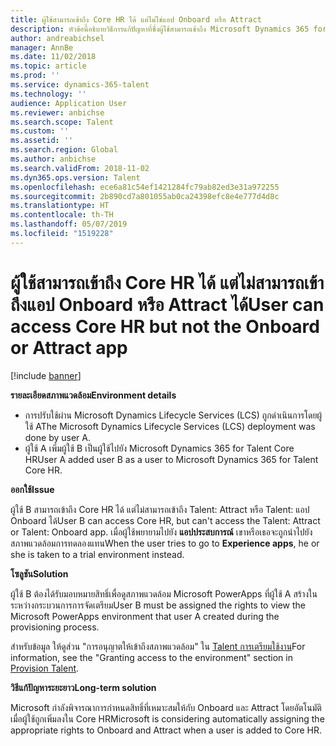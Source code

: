 ```yaml
---
title: ผู้ใช้สามารถเข้าถึง Core HR ได้ แต่ไม่ใช่แอป Onboard หรือ Attract
description: หัวข้อนี้อธิบายวิธีการแก้ปัญหาที่ซึ่งผู้ใช้สามารถเข้าถึง Microsoft Dynamics 365 for Talent Core HR แต่ไม่สามารถเข้าถึง Attract หรือแอป Onboard ได้
author: andreabichsel
manager: AnnBe
ms.date: 11/02/2018
ms.topic: article
ms.prod: ''
ms.service: dynamics-365-talent
ms.technology: ''
audience: Application User
ms.reviewer: anbichse
ms.search.scope: Talent
ms.custom: ''
ms.assetid: ''
ms.search.region: Global
ms.author: anbichse
ms.search.validFrom: 2018-11-02
ms.dyn365.ops.version: Talent
ms.openlocfilehash: ece6a81c54ef1421284fc79ab82ed3e31a972255
ms.sourcegitcommit: 2b890cd7a801055ab0ca24398efc8e4e777d4d8c
ms.translationtype: HT
ms.contentlocale: th-TH
ms.lasthandoff: 05/07/2019
ms.locfileid: "1519228"
---
```

# <a name="user-can-access-core-hr-but-not-the-onboard-or-attract-app"></a><span data-ttu-id="0a889-103">ผู้ใช้สามารถเข้าถึง Core HR ได้ แต่ไม่สามารถเข้าถึงแอป Onboard หรือ Attract ได้</span><span class="sxs-lookup"><span data-stu-id="0a889-103">User can access Core HR but not the Onboard or Attract app</span></span>

[!include [banner](includes/banner.md)]

<span data-ttu-id="0a889-104">**รายละเอียดสภาพแวดล้อม**</span><span class="sxs-lookup"><span data-stu-id="0a889-104">**Environment details**</span></span>

- <span data-ttu-id="0a889-105">การปรับใช้ผ่าน Microsoft Dynamics Lifecycle Services (LCS) ถูกดำเนินการโดยผู้ใช้ A</span><span class="sxs-lookup"><span data-stu-id="0a889-105">The Microsoft Dynamics Lifecycle Services (LCS) deployment was done by user A.</span></span>
- <span data-ttu-id="0a889-106">ผู้ใช้ A เพิ่มผู้ใช้ B เป็นผู้ใช้ไปยัง Microsoft Dynamics 365 for Talent Core HR</span><span class="sxs-lookup"><span data-stu-id="0a889-106">User A added user B as a user to Microsoft Dynamics 365 for Talent Core HR.</span></span>

<span data-ttu-id="0a889-107">**ออกใช้**</span><span class="sxs-lookup"><span data-stu-id="0a889-107">**Issue**</span></span>

<span data-ttu-id="0a889-108">ผู้ใช้ B สามารถเข้าถึง Core HR ได้ แต่ไม่สามารถเข้าถึง Talent: Attract หรือ Talent: แอป Onboard ได้</span><span class="sxs-lookup"><span data-stu-id="0a889-108">User B can access Core HR, but can't access the Talent: Attract or Talent: Onboard app.</span></span> <span data-ttu-id="0a889-109">เมื่อผู้ใช้พยายามไปยัง **แอปประสบการณ์** เขาหรือเธอจะถูกนำไปยังสภาพแวดล้อมการทดลองแทน</span><span class="sxs-lookup"><span data-stu-id="0a889-109">When the user tries to go to **Experience apps**, he or she is taken to a trial environment instead.</span></span>

<span data-ttu-id="0a889-110">**โซลูชัน**</span><span class="sxs-lookup"><span data-stu-id="0a889-110">**Solution**</span></span>

<span data-ttu-id="0a889-111">ผู้ใช้ B ต้องได้รับมอบหมายสิทธิ์เพื่อดูสภาพแวดล้อม Microsoft PowerApps ที่ผู้ใช้ A สร้างในระหว่างกระบวนการการจัดเตรียม</span><span class="sxs-lookup"><span data-stu-id="0a889-111">User B must be assigned the rights to view the Microsoft PowerApps environment that user A created during the provisioning process.</span></span>

<span data-ttu-id="0a889-112">สำหรับข้อมูล ให้ดูส่วน "การอนุญาตให้เข้าถึงสภาพแวดล้อม" ใน [Talent การเตรียมใช้งาน](https://docs.microsoft.com/en-us/dynamics365/unified-operations/talent/provisioning-talent)</span><span class="sxs-lookup"><span data-stu-id="0a889-112">For information, see the "Granting access to the environment" section in [Provision Talent](https://docs.microsoft.com/en-us/dynamics365/unified-operations/talent/provisioning-talent).</span></span>

<span data-ttu-id="0a889-113">**วิธีแก้ปัญหาระยะยาว**</span><span class="sxs-lookup"><span data-stu-id="0a889-113">**Long-term solution**</span></span>

<span data-ttu-id="0a889-114">Microsoft กำลังพิจารณาการกำหนดสิทธิ์ที่เหมาะสมให้กับ Onboard และ Attract โดยอัตโนมัติ เมื่อผู้ใช้ถูกเพิ่มลงใน Core HR</span><span class="sxs-lookup"><span data-stu-id="0a889-114">Microsoft is considering automatically assigning the appropriate rights to Onboard and Attract when a user is added to Core HR.</span></span>
